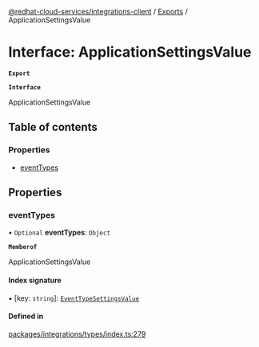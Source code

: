 [@redhat-cloud-services/integrations-client](../README.md) / [Exports](../modules.md) / ApplicationSettingsValue

# Interface: ApplicationSettingsValue

**`Export`**

**`Interface`**

ApplicationSettingsValue

## Table of contents

### Properties

- [eventTypes](ApplicationSettingsValue.md#eventtypes)

## Properties

### eventTypes

• `Optional` **eventTypes**: `Object`

**`Memberof`**

ApplicationSettingsValue

#### Index signature

▪ [key: `string`]: [`EventTypeSettingsValue`](EventTypeSettingsValue.md)

#### Defined in

[packages/integrations/types/index.ts:279](https://github.com/RedHatInsights/javascript-clients/blob/master/packages/integrations/types/index.ts#L279)
